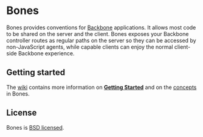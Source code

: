 # Bones

Bones provides conventions for [Backbone](http://documentcloud.github.com/backbone/) applications. It allows most code to be shared on the server and the client. Bones exposes your Backbone controller routes as regular paths on the server so they can be accessed by non-JavaScript agents, while capable clients can enjoy the normal client-side Backbone experience.

## Getting started

The [wiki](https://github.com/developmentseed/bones/wiki) contains more information on [**Getting Started**](https://github.com/developmentseed/bones/wiki/Getting-Started) and on the [concepts](https://github.com/developmentseed/bones/wiki/Plugin-Architecture) in Bones.

## License

Bones is [BSD licensed](https://github.com/developmentseed/bones/raw/master/LICENSE).